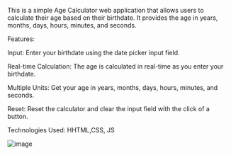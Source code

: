 This is a simple Age Calculator web application that allows users to calculate their age based on their birthdate. It provides the age in years, months, days, hours, minutes, and seconds.

Features:

Input: Enter your birthdate using the date picker input field.

Real-time Calculation: The age is calculated in real-time as you enter your birthdate.

Multiple Units: Get your age in years, months, days, hours, minutes, and seconds.

Reset: Reset the calculator and clear the input field with the click of a button.


Technologies Used:
HHTML,CSS, JS

![image](https://github.com/Fjorelaa3/fjorelas_workspace/assets/123838458/22af6105-27e9-406d-942b-5d5993487e6e)
